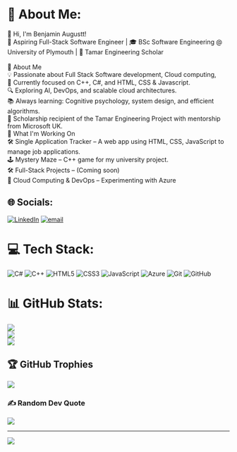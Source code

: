 # 💫 About Me:
👋 Hi, I'm Benjamin Augustt!<br>🚀 Aspiring Full-Stack Software Engineer | 🎓 BSc Software Engineering @ University of Plymouth | 🔬 Tamar Engineering Scholar<br><br>🔹 About Me<br>💡 Passionate about Full Stack Software development, Cloud computing, <br>🎯 Currently focused on C++, C#, and HTML, CSS & Javascript.<br>🔍 Exploring AI, DevOps, and scalable cloud architectures.<br>📚 Always learning: Cognitive psychology, system design, and efficient algorithms.<br>💼 Scholarship recipient of the Tamar Engineering Project with mentorship from Microsoft UK.<br>🔹 What I'm Working On<br>🛠️ Single Application Tracker – A web app using HTML, CSS, JavaScript to manage job applications.<br>🕹️ Mystery Maze – C++ game for my university project.<br>🛠️ Full-Stack Projects – (Coming soon)<br>🔎 Cloud Computing & DevOps – Experimenting with Azure <br>


## 🌐 Socials:
[![LinkedIn](https://img.shields.io/badge/LinkedIn-%230077B5.svg?logo=linkedin&logoColor=white)](https://linkedin.com/in/benjamin-augustt-541576231) [![email](https://img.shields.io/badge/Email-D14836?logo=gmail&logoColor=white)](mailto:benjaminaugustt02@gmal.com) 

# 💻 Tech Stack:
![C#](https://img.shields.io/badge/c%23-%23239120.svg?style=for-the-badge&logo=csharp&logoColor=white) ![C++](https://img.shields.io/badge/c++-%2300599C.svg?style=for-the-badge&logo=c%2B%2B&logoColor=white) ![HTML5](https://img.shields.io/badge/html5-%23E34F26.svg?style=for-the-badge&logo=html5&logoColor=white) ![CSS3](https://img.shields.io/badge/css3-%231572B6.svg?style=for-the-badge&logo=css3&logoColor=white) ![JavaScript](https://img.shields.io/badge/javascript-%23323330.svg?style=for-the-badge&logo=javascript&logoColor=%23F7DF1E) ![Azure](https://img.shields.io/badge/azure-%230072C6.svg?style=for-the-badge&logo=microsoftazure&logoColor=white) ![Git](https://img.shields.io/badge/git-%23F05033.svg?style=for-the-badge&logo=git&logoColor=white) ![GitHub](https://img.shields.io/badge/github-%23121011.svg?style=for-the-badge&logo=github&logoColor=white)
# 📊 GitHub Stats:
![](https://github-readme-stats.vercel.app/api?username=b143real&theme=tokyonight&hide_border=true&include_all_commits=true&count_private=true)<br/>
![](https://github-readme-streak-stats.herokuapp.com/?user=b143real&theme=tokyonight&hide_border=true)<br/>
![](https://github-readme-stats.vercel.app/api/top-langs/?username=b143real&theme=tokyonight&hide_border=true&include_all_commits=true&count_private=true&layout=compact)

## 🏆 GitHub Trophies
![](https://github-profile-trophy.vercel.app/?username=b143real&theme=tokyonight&no-frame=false&no-bg=true&margin-w=4)

### ✍️ Random Dev Quote
![](https://quotes-github-readme.vercel.app/api?type=horizontal&theme=radical)

---
[![](https://visitcount.itsvg.in/api?id=b143real&icon=0&color=0)](https://visitcount.itsvg.in)

